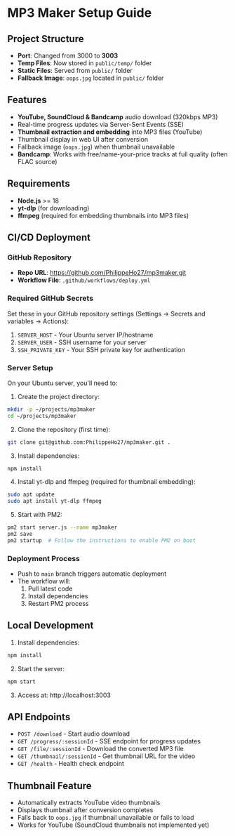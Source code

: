 # MP3 Maker Setup Guide

## Project Structure
- **Port**: Changed from 3000 to **3003**
- **Temp Files**: Now stored in `public/temp/` folder
- **Static Files**: Served from `public/` folder
- **Fallback Image**: `oops.jpg` located in `public/` folder

## Features
- **YouTube, SoundCloud & Bandcamp** audio download (320kbps MP3)
- Real-time progress updates via Server-Sent Events (SSE)
- **Thumbnail extraction and embedding** into MP3 files (YouTube)
- Thumbnail display in web UI after conversion
- Fallback image (`oops.jpg`) when thumbnail unavailable
- **Bandcamp**: Works with free/name-your-price tracks at full quality (often FLAC source)

## Requirements
- **Node.js** >= 18
- **yt-dlp** (for downloading)
- **ffmpeg** (required for embedding thumbnails into MP3 files)

## CI/CD Deployment

### GitHub Repository
- **Repo URL**: https://github.com/PhilippeHo27/mp3maker.git
- **Workflow File**: `.github/workflows/deploy.yml`

### Required GitHub Secrets
Set these in your GitHub repository settings (Settings → Secrets and variables → Actions):
1. `SERVER_HOST` - Your Ubuntu server IP/hostname
2. `SERVER_USER` - SSH username for your server
3. `SSH_PRIVATE_KEY` - Your SSH private key for authentication

### Server Setup
On your Ubuntu server, you'll need to:

1. Create the project directory:
```bash
mkdir -p ~/projects/mp3maker
cd ~/projects/mp3maker
```

2. Clone the repository (first time):
```bash
git clone git@github.com:PhilippeHo27/mp3maker.git .
```

3. Install dependencies:
```bash
npm install
```

4. Install yt-dlp and ffmpeg (required for thumbnail embedding):
```bash
sudo apt update
sudo apt install yt-dlp ffmpeg
```

5. Start with PM2:
```bash
pm2 start server.js --name mp3maker
pm2 save
pm2 startup  # Follow the instructions to enable PM2 on boot
```

### Deployment Process
- Push to `main` branch triggers automatic deployment
- The workflow will:
  1. Pull latest code
  2. Install dependencies
  3. Restart PM2 process

## Local Development

1. Install dependencies:
```bash
npm install
```

2. Start the server:
```bash
npm start
```

3. Access at: http://localhost:3003

## API Endpoints

- `POST /download` - Start audio download
- `GET /progress/:sessionId` - SSE endpoint for progress updates
- `GET /file/:sessionId` - Download the converted MP3 file
- `GET /thumbnail/:sessionId` - Get thumbnail URL for the video
- `GET /health` - Health check endpoint

## Thumbnail Feature
- Automatically extracts YouTube video thumbnails
- Displays thumbnail after conversion completes
- Falls back to `oops.jpg` if thumbnail unavailable or fails to load
- Works for YouTube (SoundCloud thumbnails not implemented yet)
